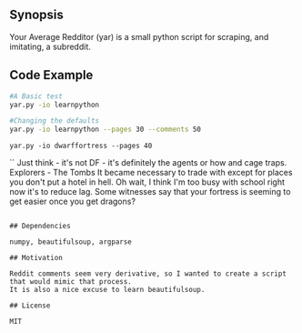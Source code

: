 ## Synopsis

Your Average Redditor (yar) is a small python script for scraping, and imitating, a subreddit.

## Code Example

```bash
#A Basic test
yar.py -io learnpython

#Changing the defaults
yar.py -io learnpython --pages 30 --comments 50
```

`yar.py -io dwarffortress --pages 40`

``
Just think - it's not DF - it's definitely the agents or how and cage traps.
Explorers - The Tombs It became necessary to trade with except for places you don't put a hotel in hell.
Oh wait, I think I'm too busy with school right now it's to reduce lag.
Some witnesses say that your fortress is seeming to get easier once you get dragons?
```

## Dependencies

numpy, beautifulsoup, argparse

## Motivation

Reddit comments seem very derivative, so I wanted to create a script that would mimic that process.
It is also a nice excuse to learn beautifulsoup.

## License

MIT
